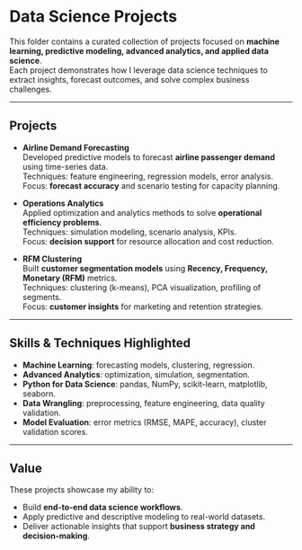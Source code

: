 # Data Science Projects

This folder contains a curated collection of projects focused on **machine learning, predictive modeling, advanced analytics, and applied data science**.  
Each project demonstrates how I leverage data science techniques to extract insights, forecast outcomes, and solve complex business challenges.

---

## Projects

- **Airline Demand Forecasting**  
  Developed predictive models to forecast **airline passenger demand** using time-series data.  
  Techniques: feature engineering, regression models, error analysis.  
  Focus: **forecast accuracy** and scenario testing for capacity planning.

- **Operations Analytics**  
  Applied optimization and analytics methods to solve **operational efficiency problems**.  
  Techniques: simulation modeling, scenario analysis, KPIs.  
  Focus: **decision support** for resource allocation and cost reduction.

- **RFM Clustering**  
  Built **customer segmentation models** using **Recency, Frequency, Monetary (RFM)** metrics.  
  Techniques: clustering (k-means), PCA visualization, profiling of segments.  
  Focus: **customer insights** for marketing and retention strategies.

---

## Skills & Techniques Highlighted
- **Machine Learning**: forecasting models, clustering, regression.  
- **Advanced Analytics**: optimization, simulation, segmentation.  
- **Python for Data Science**: pandas, NumPy, scikit-learn, matplotlib, seaborn.  
- **Data Wrangling**: preprocessing, feature engineering, data quality validation.  
- **Model Evaluation**: error metrics (RMSE, MAPE, accuracy), cluster validation scores.  

---

## Value
These projects showcase my ability to:  
- Build **end-to-end data science workflows**.  
- Apply predictive and descriptive modeling to real-world datasets.  
- Deliver actionable insights that support **business strategy and decision-making**.
